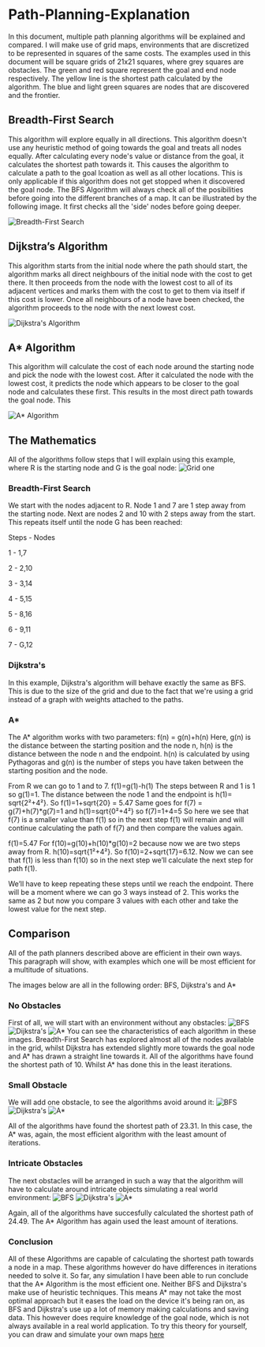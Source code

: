 # Path-Planning-Explanation
In this document, multiple path planning algorithms will be explained and compared. I will make use of grid maps, environments that are discretized to be represented in squares of the same costs. The examples used in this document will be square grids of 21x21 squares, where grey squares are obstacles. The green and red square represent the goal and end node respectively. The yellow line is the shortest path calculated by the algorithm. The blue and light green squares are nodes that are discovered and the frontier.


## Breadth-First Search
This algorithm will explore equally in all directions. This algorithm doesn't use any heuristic method of going towards the goal and treats all nodes equally. After calculating every node's value or distance from the goal, it calculates the shortest path towards it.
This causes the algorithm to calculate a path to the goal lcoation as well as all other locations. This is only applicable if this algorithm does not get stopped when it discovered the goal node.
The BFS Algorithm will always check all of the posibilities before going into the different branches of a map. It can be illustrated by the following image. It first checks all the 'side' nodes before going deeper. 

![Breadth-First Search](http://www3.cs.stonybrook.edu/~skiena/combinatorica/animations/anim/bfs.gif)

## Dijkstra’s Algorithm
This algorithm starts from the initial node where the path should start, the algorithm marks all direct neighbours of the initial node with the cost to get there. It then proceeds from the node with the lowest cost to all of its adjacent vertices and marks them with the cost to get to them via itself if this cost is lower. Once all neighbours of a node have been checked, the algorithm proceeds to the node with the next lowest cost.

![Dijkstra's Algorithm](https://upload.wikimedia.org/wikipedia/commons/2/23/Dijkstras_progress_animation.gif)

## A* Algorithm
This algorithm will calculate the cost of each node around the starting node and pick the node with the lowest cost. After it calculated the node with the lowest cost, it predicts the node which appears to be closer to the goal node and calculates these first. This results in the most direct path towards the goal node. This 

![A* Algorithm](https://upload.wikimedia.org/wikipedia/commons/8/85/Weighted_A_star_with_eps_5.gif)

## The Mathematics
All of the algorithms follow steps that I will explain using this example, where R is the starting node and G is the goal node:
![Grid one](https://github.com/RobertDelmaar/Path-Planning-Explanation/blob/master/Sheets.png?raw=true)
### Breadth-First Search
We start with the nodes adjacent to R. Node 1 and 7 are 1 step away from the starting node. Next are nodes 2 and 10 with 2 steps away from the start. This repeats itself until the node G has been reached:

Steps  -  Nodes

1    -    1,7

2    -    2,10

3    -    3,14

4    -    5,15

5    -    8,16

6    -    9,11

7    -    G,12

### Dijkstra's
In this example, Dijkstra's algorithm will behave exactly the same as BFS. This is due to the size of the grid and due to the fact that we're using a grid instead of a graph with weights attached to the paths.

### A*
The A* algorithm works with two parameters: f(n) = g(n)+h(n) Here, g(n) is the distance between the starting position and the node n, h(n) is the distance between the node n and the endpoint. h(n) is calculated by using Pythagoras and g(n) is the number of steps you have taken between the starting position and the node.

From R we can go to 1 and to 7. 
 f(1)=g(1)-h(1)
The steps between R and 1 is 1 so g(1)=1. The distance between the node 1 and the endpoint is h(1)= sqrt{2²+4²}.
So f(1)=1+sqrt{20} = 5.47
Same goes for f(7) = g(7)+h(7)*g(7)=1 and h(1)=sqrt{0²+4²} so   f(7)=1+4=5
So here we see that f(7) is a smaller value than f(1) so in the next step f(1) will remain and will continue calculating the path of f(7) and then compare the values again.

f(1)=5.47
For f(10)=g(10)+h(10)*g(10)=2 because now we are two steps away from R. h(10)=sqrt{1²+4²}. So f(10)=2+sqrt{17}=6.12.
Now we can see that f(1) is less than f(10) so in the next step we’ll calculate the next step for path f(1).

We’ll have to keep repeating these steps until we reach the endpoint. There will be a moment where we can go 3 ways instead of 2. This works the same as 2 but now you compare 3 values with each other and take the lowest value for the next step. 

## Comparison
All of the path planners described above are efficient in their own ways. This paragraph will show, with examples which one will be most efficient for a multitude of situations.


The images below are all in the following order: BFS, Dijkstra's and A*
### No Obstacles
First of all, we will start with an environment without any obstacles:
![BFS](https://github.com/RobertDelmaar/Path-Planning-Explanation/blob/master/BreadthFirstNoObstacles.PNG) ![Dijkstra's](https://github.com/RobertDelmaar/Path-Planning-Explanation/blob/master/DijkstrasNoObstacles.PNG?raw=true) ![A*](https://github.com/RobertDelmaar/Path-Planning-Explanation/blob/master/AStarNoObstacles.PNG?raw=true)
You can see the characteristics of each algorithm in these images. Breadth-First Search has explored almost all of the nodes available in the grid, whilst Dijkstra has extended slightly more towards the goal node and A* has drawn a straight line towards it. All of the algorithms have found the shortest path of 10. Whilst A* has done this in the least iterations.
### Small Obstacle
We will add one obstacle, to see the algorithms avoid around it:
![BFS](https://github.com/RobertDelmaar/Path-Planning-Explanation/blob/master/BreadthFirstSmallObstacle.PNG) ![Dijkstra's](https://github.com/RobertDelmaar/Path-Planning-Explanation/blob/master/DijkstrasSmallObstacle.PNG?raw=true) ![A*](https://github.com/RobertDelmaar/Path-Planning-Explanation/blob/master/AStarSmallObstacle.PNG?raw=true)

All of the algorithms have found the shortest path of 23.31. In this case, the A* was, again, the most efficient algorithm with the least amount of iterations.

### Intricate Obstacles
The next obstacles will be arranged in such a way that the algorithm will have to calculate around intricate objects simulating a real world environment:
![BFS](https://github.com/RobertDelmaar/Path-Planning-Explanation/blob/master/BreadthFirstIntricateObstacles.PNG) ![Dijkstra's](https://github.com/RobertDelmaar/Path-Planning-Explanation/blob/master/DijkstrasIntricateObstacles.PNG?raw=true) ![A*](https://github.com/RobertDelmaar/Path-Planning-Explanation/blob/master/AStarIntricateObstacles.PNG?raw=true)

Again, all of the algorithms have succesfully calculated the shortest path of 24.49. The A* Algorithm has again used the least amount of iterations.

### Conclusion
All of these Algorithms are capable of calculating the shortest path towards a node in a map. These algorithms however do have differences in iterations needed to solve it. So far, any simulation I have been able to run conclude that the A* Algorithm is the most efficient one.
Neither BFS and Dijkstra's make use of heuristic techniques. This means A* may not take the most optimal approach but it eases the load on the device it's being ran on, as BFS and Dijkstra's use up a lot of memory making calculations and saving data. This however does require knowledge of the goal node, which is not always available in a real world application. 
To try this theory for yourself, you can draw and simulate your own maps [here](https://qiao.github.io/PathFinding.js/visual/)
